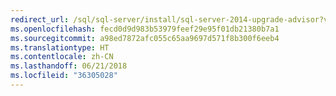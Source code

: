 ```yaml
---
redirect_url: /sql/sql-server/install/sql-server-2014-upgrade-advisor?view=sql-server-2014
ms.openlocfilehash: fecd0d9d983b53979feef29e95f01db21380b7a1
ms.sourcegitcommit: a98ed7872afc055c65aa9697d571f8b300f6eeb4
ms.translationtype: HT
ms.contentlocale: zh-CN
ms.lasthandoff: 06/21/2018
ms.locfileid: "36305028"
---
```

